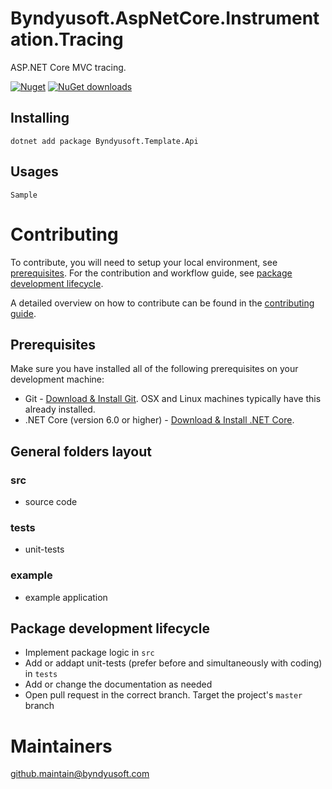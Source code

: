 ﻿# Byndyusoft.AspNetCore.Instrumentation.Tracing
ASP.NET Core MVC tracing.

[![Nuget](http://img.shields.io/nuget/v/Byndyusoft.Template.Api.svg?maxAge=10800)](https://www.nuget.org/packages/Byndyusoft.Template.Api/) [![NuGet downloads](https://img.shields.io/nuget/dt/Byndyusoft.Template.Api.svg)](https://www.nuget.org/packages/Byndyusoft.Template.Api/) 


## Installing

```shell
dotnet add package Byndyusoft.Template.Api
```

## Usages

```shell
Sample
```

# Contributing

To contribute, you will need to setup your local environment, see [prerequisites](#prerequisites). For the contribution and workflow guide, see [package development lifecycle](#package-development-lifecycle).

A detailed overview on how to contribute can be found in the [contributing guide](CONTRIBUTING.md).

## Prerequisites

Make sure you have installed all of the following prerequisites on your development machine:

- Git - [Download & Install Git](https://git-scm.com/downloads). OSX and Linux machines typically have this already installed.
- .NET Core (version 6.0 or higher) - [Download & Install .NET Core](https://dotnet.microsoft.com/download/dotnet-core/6.0).

## General folders layout

### src
- source code

### tests
- unit-tests

### example
- example application

## Package development lifecycle

- Implement package logic in `src`
- Add or addapt unit-tests (prefer before and simultaneously with coding) in `tests`
- Add or change the documentation as needed
- Open pull request in the correct branch. Target the project's `master` branch

# Maintainers

[github.maintain@byndyusoft.com](mailto:github.maintain@byndyusoft.com)